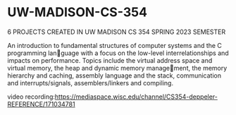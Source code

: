 # UW-MADISON-CS-354
6 PROJECTS CREATED IN UW MADISON CS 354 SPRING 2023 SEMESTER

An introduction to fundamental structures of computer systems and the C programming language with a focus on the low-level interrelationships and impacts on performance. Topics 
include the virtual address space and virtual memory, the heap and dynamic memory management, the memory hierarchy and caching, assembly language and the stack, communication 
and interrupts/signals, assemblers/linkers and compiling.

video recording:https://mediaspace.wisc.edu/channel/CS354-deppeler-REFERENCE/171034781
